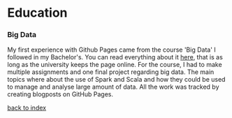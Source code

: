 # Education

### Big Data
My first experience with Github Pages came from the course 'Big Data' I followed in my Bachelor's. You can read everything about it <a href="https://rubigdata.github.io/bigdata-blog-2021-TijnJoosten/" target="_blank">here</a>, that is as long as the university keeps the page online. For the course, I had to make multiple assignments and one final project regarding big data. The main topics where about the use of Spark and Scala and how they could be used to manage and analyse large amount of data. All the work was tracked by creating blogposts on GitHub Pages.

[back to index](../index.md)